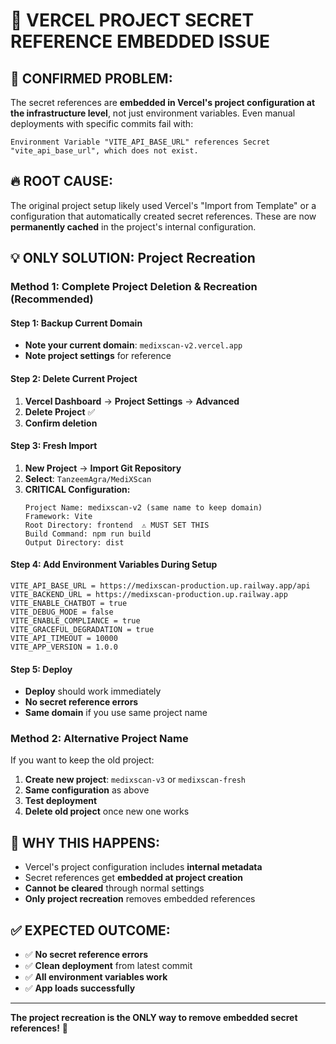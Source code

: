 # 🚨 VERCEL PROJECT SECRET REFERENCE EMBEDDED ISSUE

## 🎯 **CONFIRMED PROBLEM:**
The secret references are **embedded in Vercel's project configuration at the infrastructure level**, not just environment variables. Even manual deployments with specific commits fail with:

```
Environment Variable "VITE_API_BASE_URL" references Secret "vite_api_base_url", which does not exist.
```

## 🔥 **ROOT CAUSE:**
The original project setup likely used Vercel's "Import from Template" or a configuration that automatically created secret references. These are now **permanently cached** in the project's internal configuration.

## 💡 **ONLY SOLUTION: Project Recreation**

### **Method 1: Complete Project Deletion & Recreation (Recommended)**

#### **Step 1: Backup Current Domain**
- **Note your current domain**: `medixscan-v2.vercel.app`
- **Note project settings** for reference

#### **Step 2: Delete Current Project**
1. **Vercel Dashboard** → **Project Settings** → **Advanced**
2. **Delete Project** ✅
3. **Confirm deletion**

#### **Step 3: Fresh Import**
1. **New Project** → **Import Git Repository** 
2. **Select**: `TanzeemAgra/MediXScan`
3. **CRITICAL Configuration:**
   ```
   Project Name: medixscan-v2 (same name to keep domain)
   Framework: Vite
   Root Directory: frontend  ⚠️ MUST SET THIS
   Build Command: npm run build
   Output Directory: dist
   ```

#### **Step 4: Add Environment Variables During Setup**
```
VITE_API_BASE_URL = https://medixscan-production.up.railway.app/api
VITE_BACKEND_URL = https://medixscan-production.up.railway.app
VITE_ENABLE_CHATBOT = true
VITE_DEBUG_MODE = false
VITE_ENABLE_COMPLIANCE = true
VITE_GRACEFUL_DEGRADATION = true
VITE_API_TIMEOUT = 10000
VITE_APP_VERSION = 1.0.0
```

#### **Step 5: Deploy**
- **Deploy** should work immediately
- **No secret reference errors**
- **Same domain** if you use same project name

### **Method 2: Alternative Project Name**
If you want to keep the old project:
1. **Create new project**: `medixscan-v3` or `medixscan-fresh`
2. **Same configuration** as above
3. **Test deployment**
4. **Delete old project** once new one works

## 🎯 **WHY THIS HAPPENS:**
- Vercel's project configuration includes **internal metadata**
- Secret references get **embedded at project creation**
- **Cannot be cleared** through normal settings
- **Only project recreation** removes embedded references

## ✅ **EXPECTED OUTCOME:**
- ✅ **No secret reference errors**
- ✅ **Clean deployment** from latest commit
- ✅ **All environment variables work**
- ✅ **App loads successfully**

---
**The project recreation is the ONLY way to remove embedded secret references!** 🚀